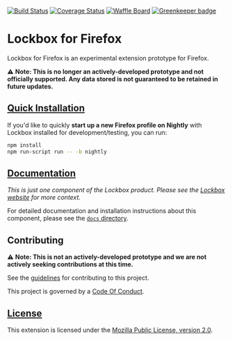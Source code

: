 [![Build Status][travis-image]][travis-link]
[![Coverage Status][codecov-image]][codecov-link]
[![Waffle Board][waffle-image]][waffle-link]
[![Greenkeeper badge][greenkeeper-image]][greenkeeper-link]

# Lockbox for Firefox

Lockbox for Firefox is an experimental extension prototype for Firefox.

:warning: **Note: This is no longer an actively-developed prototype and not
officially supported. Any data stored is not guaranteed to be retained in
future updates.**

## [Quick Installation][install-link]

If you'd like to quickly **start up a new Firefox profile on Nightly** with
Lockbox installed for development/testing, you can run:

```sh
npm install
npm run-script run -- -b nightly
```

## [Documentation][docs-link]

*This is just one component of the Lockbox product. Please see the
[Lockbox website][org-website] for more context.*

For detailed documentation and installation instructions about this component,
please see the [`docs` directory][docs-link].

## Contributing ##

:warning: **Note: This is not an actively-developed prototype and we are not
actively seeking contributions at this time.**

See the [guidelines][contributing-link] for contributing to this project.

This project is governed by a [Code Of Conduct][coc-link].

## [License][license-link]

This extension is licensed under the [Mozilla Public License,
version 2.0][license-link].

[travis-image]: https://travis-ci.org/mozilla-lockbox/lockbox-extension.svg?branch=master
[travis-link]: https://travis-ci.org/mozilla-lockbox/lockbox-extension
[codecov-image]: https://img.shields.io/codecov/c/github/mozilla-lockbox/lockbox-extension.svg
[codecov-link]: https://codecov.io/gh/mozilla-lockbox/lockbox-extension
[waffle-image]: https://badge.waffle.io/mozilla-lockbox/lockbox-extension.svg?columns=In%20Progress
[waffle-link]: https://waffle.io/mozilla-lockbox/lockbox-extension
[greenkeeper-image]: https://badges.greenkeeper.io/mozilla-lockbox/lockbox-extension.svg
[greenkeeper-link]: https://greenkeeper.io/
[install-link]: /docs/developer/install.md
[org-website]: https://mozilla-lockbox.github.io/
[docs-link]: /docs
[contributing-link]: docs/contributing.md
[coc-link]: docs/code_of_conduct.md
[license-link]: /LICENSE
